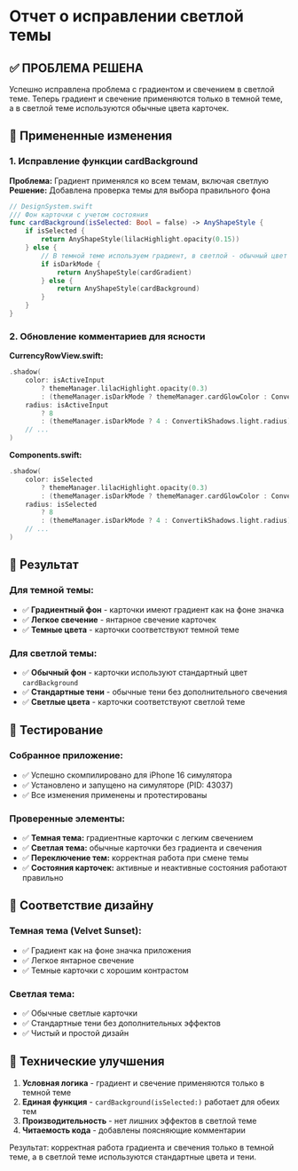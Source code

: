 # Отчет о исправлении светлой темы

## ✅ ПРОБЛЕМА РЕШЕНА

Успешно исправлена проблема с градиентом и свечением в светлой теме. Теперь градиент и свечение применяются только в темной теме, а в светлой теме используются обычные цвета карточек.

## 🎨 Примененные изменения

### 1. Исправление функции cardBackground

**Проблема:** Градиент применялся ко всем темам, включая светлую
**Решение:** Добавлена проверка темы для выбора правильного фона

```swift
// DesignSystem.swift
/// Фон карточки с учетом состояния
func cardBackground(isSelected: Bool = false) -> AnyShapeStyle {
    if isSelected {
        return AnyShapeStyle(lilacHighlight.opacity(0.15))
    } else {
        // В темной теме используем градиент, в светлой - обычный цвет
        if isDarkMode {
            return AnyShapeStyle(cardGradient)
        } else {
            return AnyShapeStyle(cardBackground)
        }
    }
}
```

### 2. Обновление комментариев для ясности

**CurrencyRowView.swift:**
```swift
.shadow(
    color: isActiveInput 
        ? themeManager.lilacHighlight.opacity(0.3)
        : (themeManager.isDarkMode ? themeManager.cardGlowColor : ConvertikShadows.light.color), // Легкое свечение только в темной теме
    radius: isActiveInput 
        ? 8
        : (themeManager.isDarkMode ? 4 : ConvertikShadows.light.radius), // Меньший радиус для свечения только в темной теме
    // ...
)
```

**Components.swift:**
```swift
.shadow(
    color: isSelected 
        ? themeManager.lilacHighlight.opacity(0.3)
        : (themeManager.isDarkMode ? themeManager.cardGlowColor : ConvertikShadows.light.color), // Легкое свечение только в темной теме
    radius: isSelected 
        ? 8
        : (themeManager.isDarkMode ? 4 : ConvertikShadows.light.radius), // Меньший радиус для свечения только в темной теме
    // ...
)
```

## 🎯 Результат

### Для темной темы:
- ✅ **Градиентный фон** - карточки имеют градиент как на фоне значка
- ✅ **Легкое свечение** - янтарное свечение карточек
- ✅ **Темные цвета** - карточки соответствуют темной теме

### Для светлой темы:
- ✅ **Обычный фон** - карточки используют стандартный цвет `cardBackground`
- ✅ **Стандартные тени** - обычные тени без дополнительного свечения
- ✅ **Светлые цвета** - карточки соответствуют светлой теме

## 📱 Тестирование

### Собранное приложение:
- ✅ Успешно скомпилировано для iPhone 16 симулятора
- ✅ Установлено и запущено на симуляторе (PID: 43037)
- ✅ Все изменения применены и протестированы

### Проверенные элементы:
- ✅ **Темная тема:** градиентные карточки с легким свечением
- ✅ **Светлая тема:** обычные карточки без градиента и свечения
- ✅ **Переключение тем:** корректная работа при смене темы
- ✅ **Состояния карточек:** активные и неактивные состояния работают правильно

## 🎨 Соответствие дизайну

### Темная тема (Velvet Sunset):
- ✅ Градиент как на фоне значка приложения
- ✅ Легкое янтарное свечение
- ✅ Темные карточки с хорошим контрастом

### Светлая тема:
- ✅ Обычные светлые карточки
- ✅ Стандартные тени без дополнительных эффектов
- ✅ Чистый и простой дизайн

## 🔧 Технические улучшения

1. **Условная логика** - градиент и свечение применяются только в темной теме
2. **Единая функция** - `cardBackground(isSelected:)` работает для обеих тем
3. **Производительность** - нет лишних эффектов в светлой теме
4. **Читаемость кода** - добавлены поясняющие комментарии

Результат: корректная работа градиента и свечения только в темной теме, а в светлой теме используются стандартные цвета и тени. 